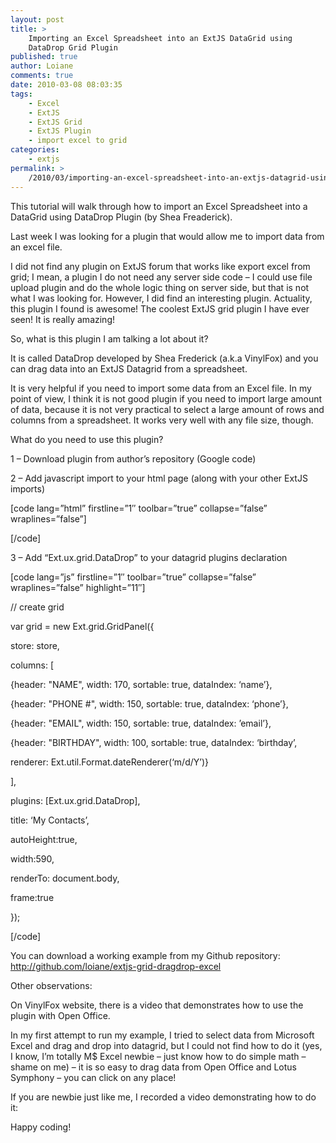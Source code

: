 ```yaml
---
layout: post
title: >
    Importing an Excel Spreadsheet into an ExtJS DataGrid using
    DataDrop Grid Plugin
published: true
author: Loiane
comments: true
date: 2010-03-08 08:03:35
tags:
    - Excel
    - ExtJS
    - ExtJS Grid
    - ExtJS Plugin
    - import excel to grid
categories:
    - extjs
permalink: >
    /2010/03/importing-an-excel-spreadsheet-into-an-extjs-datagrid-using-datadrop-grid-plugin
---
```


  



  This tutorial will walk through how to import an Excel Spreadsheet into a DataGrid using DataDrop Plugin (by Shea Freaderick).



  Last week I was looking for a plugin that would allow me to import data from an excel file.



  I did not find any plugin on ExtJS forum that works like export excel from grid; I mean, a plugin I do not need any server side code – I could use file upload plugin and do the whole logic thing on server side, but that is not what I was looking for. However, I did find an interesting plugin. Actuality, this plugin I found is awesome! The coolest ExtJS grid plugin I have ever seen! It is really amazing!



  So, what is this plugin I am talking a lot about it?



  It is called DataDrop developed by Shea Frederick (a.k.a VinylFox) and you can drag data into an ExtJS Datagrid from a spreadsheet.



  It is very helpful if you need to import some data from an Excel file. In my point of view, I think it is not good plugin if you need to import large amount of data, because it is not very practical to select a large amount of rows and columns from a spreadsheet. It works very well with any file size, though.



  What do you need to use this plugin?



  1 &#8211; Download plugin from author’s repository (Google code)



  2 &#8211; Add javascript import to your html page (along with your other ExtJS imports)


[code lang=&#8221;html&#8221; firstline=&#8221;1&#8243; toolbar=&#8221;true&#8221; collapse=&#8221;false&#8221; wraplines=&#8221;false&#8221;]
	  

	  

  
[/code]


  3 &#8211; Add “Ext.ux.grid.DataDrop” to your datagrid plugins declaration


[code lang=&#8221;js&#8221; firstline=&#8221;1&#8243; toolbar=&#8221;true&#8221; collapse=&#8221;false&#8221; wraplines=&#8221;false&#8221; highlight=&#8221;11&#8243;]
      
// create grid
      
var grid = new Ext.grid.GridPanel({
          
store: store,
          
columns: [
              
{header: "NAME", width: 170, sortable: true, dataIndex: &#8216;name&#8217;},
              
{header: "PHONE #", width: 150, sortable: true, dataIndex: &#8216;phone&#8217;},
              
{header: "EMAIL", width: 150, sortable: true, dataIndex: &#8217;email&#8217;},
              
{header: "BIRTHDAY", width: 100, sortable: true, dataIndex: &#8216;birthday&#8217;,
            	  
renderer: Ext.util.Format.dateRenderer(&#8216;m/d/Y&#8217;)}
          
],
          
plugins: [Ext.ux.grid.DataDrop],
          
title: &#8216;My Contacts&#8217;,
          
autoHeight:true,
          
width:590,
		  
renderTo: document.body,
		  
frame:true
      
});
  
[/code]


  You can download a working example from my Github repository: http://github.com/loiane/extjs-grid-dragdrop-excel



  Other observations:



  On VinylFox website, there is a video that demonstrates how to use the plugin with Open Office.



  In my first attempt to run my example, I tried to select data from Microsoft Excel and drag and drop into datagrid, but I could not find how to do it (yes, I know, I’m totally M$ Excel newbie – just know how to do simple math – shame on me) – it is so easy to drag data from Open Office and Lotus Symphony – you can click on any place!



  If you are newbie just like me, I recorded a video demonstrating how to do it:





  Happy coding!
